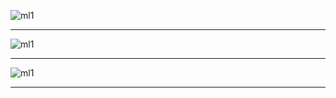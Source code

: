 ![ml1](https://github.com/gopala-kr/Quantum-Dots/blob/master/23-Future-of-ET/_2021/gml/ml1.png)

------------
![ml1](https://github.com/gopala-kr/Quantum-Dots/blob/master/23-Future-of-ET/_2021/gml/ml1.png)

------------
![ml1](https://github.com/gopala-kr/Quantum-Dots/blob/master/23-Future-of-ET/_2021/gml/ml1.png)

------------
